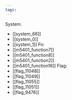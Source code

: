 ```yaml
---
tags:
---
```

System:
- [[system_66]]
- [[system_0]]
- [[system_1]]
Fn:
- [[m5401_function7]]
- [[m5401_function8]]
- [[m5401_function2]]
- [[m5401_function16]]
Flag:
- [[flag_11048]]
- [[flag_11049]]
- [[flag_11055]]
- [[flag_11051]]
- [[flag_9476]]
